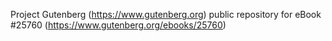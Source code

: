 Project Gutenberg (https://www.gutenberg.org) public repository for eBook #25760 (https://www.gutenberg.org/ebooks/25760)
